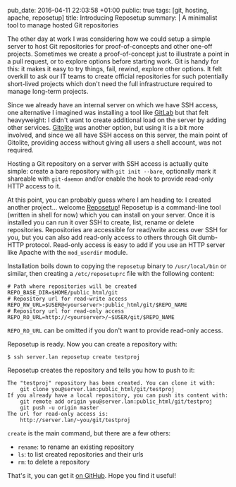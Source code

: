 pub_date: 2016-04-11 22:03:58 +01:00
public: true
tags: [git, hosting, apache, reposetup]
title: Introducing Reposetup
summary: |
    A minimalist tool to manage hosted Git repositories

The other day at work I was considering how we could setup a simple server to host Git repositories for proof-of-concepts and other one-off projects. Sometimes we create a proof-of-concept just to illustrate a point in a pull request, or to explore options before starting work. Git is handy for this: it makes it easy to try things, fail, rewind, explore other options. It felt overkill to ask our IT teams to create official repositories for such potentially short-lived projects which don't need the full infrastructure required to manage long-term projects.

Since we already have an internal server on which we have SSH access, one alternative I imagined was installing a tool like [GitLab][] but that felt heavyweight: I didn't want to create additional load on the server by adding other services. [Gitolite][] was another option, but using it is a bit more involved, and since we all have SSH access on this server, the main point of Gitolite, providing access without giving all users a shell account, was not required.

Hosting a Git repository on a server with SSH access is actually quite simple: create a bare repository with `git init --bare`, optionally mark it shareable with `git-daemon` and/or enable the hook to provide read-only HTTP access to it.

At this point, you can probably guess where I am heading to: I created another project... welcome [Reposetup][]! Reposetup is a command-line tool (written in shell for now) which you can install on your server. Once it is installed you can run it over SSH to create, list, rename or delete repositories. Repositories are accessible for read/write access over SSH for you, but you can also add read-only access to others through Git dumb-HTTP protocol. Read-only access is easy to add if you use an HTTP server like Apache with the `mod_userdir` module.

Installation boils down to copying the `reposetup` binary to `/usr/local/bin` or similar, then creating a `/etc/reposetuprc` file with the following content:

```
# Path where repositories will be created
REPO_BASE_DIR=$HOME/public_html/git
# Repository url for read-write access
REPO_RW_URL=$USER@<yourserver>:public_html/git/$REPO_NAME
# Repository url for read-only access
REPO_RO_URL=http://<yourserver>/~$USER/git/$REPO_NAME
```

`REPO_RO_URL` can be omitted if you don't want to provide read-only access.

Reposetup is ready. Now you can create a repository with:

```
$ ssh server.lan reposetup create testproj
```

Reposetup creates the repository and tells you how to push to it:

```
The "testproj" repository has been created. You can clone it with:
    git clone you@server.lan:public_html/git/testproj
If you already have a local repository, you can push its content with:
    git remote add origin you@server.lan:public_html/git/testproj
    git push -u origin master
The url for read-only access is:
    http://server.lan/~you/git/testproj
```

`create` is the main command, but there are a few others:

- `rename`: to rename an existing repository
- `ls`: to list created repositories and their urls
- `rm`: to delete a repository

That's it, you can get it [on GitHub][Reposetup]. Hope you find it useful!

[GitLab]: https://gitlab.com
[Gitolite]: https://github.com/sitaramc/gitolite
[Reposetup]: https://github.com/agateau/reposetup
